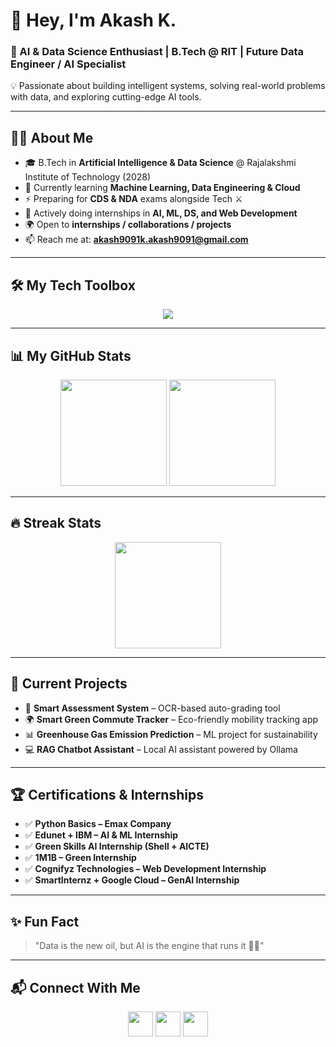 # 🚀 Hey, I'm Akash K.  

### 🌟 AI & Data Science Enthusiast | B.Tech @ RIT | Future Data Engineer / AI Specialist  

💡 Passionate about building intelligent systems, solving real-world problems with data, and exploring cutting-edge AI tools.  

---

## 👨‍💻 About Me  
- 🎓 B.Tech in **Artificial Intelligence & Data Science** @ Rajalakshmi Institute of Technology (2028)  
- 📘 Currently learning **Machine Learning, Data Engineering & Cloud**  
- ⚡ Preparing for **CDS & NDA** exams alongside Tech ⚔️  
- 💼 Actively doing internships in **AI, ML, DS, and Web Development**  
- 🌍 Open to **internships / collaborations / projects**  
- 📫 Reach me at: **akash9091k.akash9091@gmail.com**  

---

## 🛠️ My Tech Toolbox  

<p align="center">
  <img src="https://skillicons.dev/icons?i=python,java,c,sqlite,linux,github,git,vscode,idea,discord,firebase,html,css,js,mysql,streamlit,flask,notion" />
</p>

---

## 📊 My GitHub Stats  

<p align="center">
  <img src="https://github-readme-stats.vercel.app/api?username=Akash9091k&show_icons=true&theme=radical" height="170"/>
  <img src="https://github-readme-stats.vercel.app/api/top-langs/?username=Akash9091k&layout=compact&theme=radical" height="170"/>
</p>

---

## 🔥 Streak Stats  

<p align="center">
  <img src="https://github-readme-streak-stats.herokuapp.com/?user=Akash9091k&theme=radical" height="170"/>
</p>

---

## 🌱 Current Projects  
- 🤖 **Smart Assessment System** – OCR-based auto-grading tool  
- 🌍 **Smart Green Commute Tracker** – Eco-friendly mobility tracking app  
- 📊 **Greenhouse Gas Emission Prediction** – ML project for sustainability  
- 💻 **RAG Chatbot Assistant** – Local AI assistant powered by Ollama  

---

## 🏆 Certifications & Internships  
- ✅ **Python Basics – Emax Company**  
- ✅ **Edunet + IBM – AI & ML Internship**  
- ✅ **Green Skills AI Internship (Shell + AICTE)**  
- ✅ **1M1B – Green Internship**  
- ✅ **Cognifyz Technologies – Web Development Internship**  
- ✅ **SmartInternz + Google Cloud – GenAI Internship**  

---

## ✨ Fun Fact  
> "Data is the new oil, but AI is the engine that runs it 🚗💨"  

---

## 📬 Connect With Me  
<p align="center">
  <a href="mailto:akash9091k.akash9091@gmail.com"><img src="https://img.icons8.com/fluency/48/gmail-new.png" width="40"/></a>
  <a href="https://www.linkedin.com/in/akash-k-a12842327"><img src="https://img.icons8.com/fluency/48/linkedin.png" width="40"/></a>
  <a href="https://github.com/Akash9091k"><img src="https://img.icons8.com/fluency/48/github.png" width="40"/></a>
</p>
